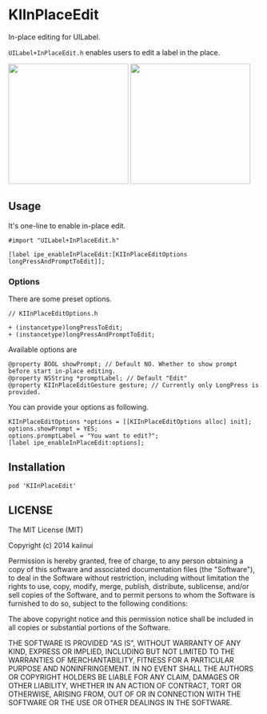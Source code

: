 KIInPlaceEdit
=============

In-place editing for UILabel.

`UILabel+InPlaceEdit.h` enables users to edit a label in the place.

<img src="https://dl.dropboxusercontent.com/u/7817937/_github/KIInPlaceEditSS1.png" width="240px" /> <img src="https://dl.dropboxusercontent.com/u/7817937/_github/KIInPlaceEdit.png" width="240px" />

Usage
---

It's one-line to enable in-place edit.

```objc
#import "UILabel+InPlaceEdit.h"

[label ipe_enableInPlaceEdit:[KIInPlaceEditOptions longPressAndPromptToEdit]];
```

### Options

There are some preset options.

```objc
// KIInPlaceEditOptions.h

+ (instancetype)longPressToEdit;
+ (instancetype)longPressAndPromptToEdit;
```

Available options are

```objc
@property BOOL showPrompt; // Default NO. Whether to show prompt before start in-place editing.
@property NSString *promptLabel; // Default "Edit"
@property KIInPlaceEditGesture gesture; // Currently only LongPress is provided.
```

You can provide your options as following.

```objc
KIInPlaceEditOptions *options = [[KIInPlaceEditOptions alloc] init];
options.showPrompt = YES;
options.promptLabel = "You want to edit?";
[label ipe_enableInPlaceEdit:options];
```

Installation
---

`pod 'KIInPlaceEdit'`

LICENSE
---

The MIT License (MIT)

Copyright (c) 2014 kaiinui

Permission is hereby granted, free of charge, to any person obtaining a copy
of this software and associated documentation files (the "Software"), to deal
in the Software without restriction, including without limitation the rights
to use, copy, modify, merge, publish, distribute, sublicense, and/or sell
copies of the Software, and to permit persons to whom the Software is
furnished to do so, subject to the following conditions:

The above copyright notice and this permission notice shall be included in all
copies or substantial portions of the Software.

THE SOFTWARE IS PROVIDED "AS IS", WITHOUT WARRANTY OF ANY KIND, EXPRESS OR
IMPLIED, INCLUDING BUT NOT LIMITED TO THE WARRANTIES OF MERCHANTABILITY,
FITNESS FOR A PARTICULAR PURPOSE AND NONINFRINGEMENT. IN NO EVENT SHALL THE
AUTHORS OR COPYRIGHT HOLDERS BE LIABLE FOR ANY CLAIM, DAMAGES OR OTHER
LIABILITY, WHETHER IN AN ACTION OF CONTRACT, TORT OR OTHERWISE, ARISING FROM,
OUT OF OR IN CONNECTION WITH THE SOFTWARE OR THE USE OR OTHER DEALINGS IN THE
SOFTWARE.
